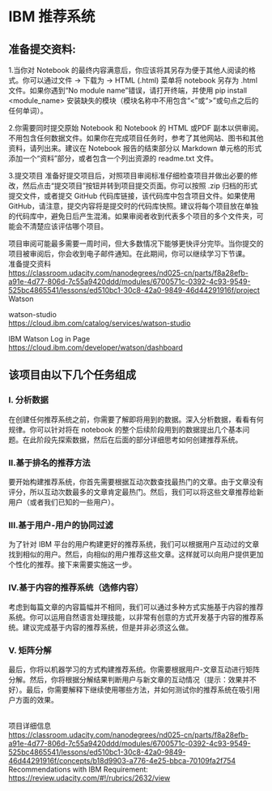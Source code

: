 # IBM 推荐系统

## 准备提交资料:
1.当你对 Notebook 的最终内容满意后，你应该将其另存为便于其他人阅读的格式。你可以通过文件 -> 下载为 -> HTML (.html) 菜单将 notebook 另存为 .html 文件。如果你遇到“No module name”错误，请打开终端，并使用 pip install <module_name> 安装缺失的模块（模块名称中不用包含“<”或“>”或句点之后的任何单词）。

2.你需要同时提交原始 Notebook 和 Notebook 的 HTML 或PDF 副本以供审阅。不用包含任何数据文件。如果你在完成项目任务时，参考了其他网站、图书和其他资料，请列出来。建议在 Notebook 报告的结束部分以 Markdown 单元格的形式添加一个“资料”部分，或者包含一个列出资源的 readme.txt 文件。

3.提交项目
准备好提交项目后，对照项目审阅标准仔细检查项目并做出必要的修改，然后点击“提交项目”按钮并转到项目提交页面。你可以按照 .zip 归档的形式提交文件，或者提交 GitHub 代码库链接，该代码库中包含项目文件。如果使用 GitHub，请注意，提交内容将是提交时的代码库快照。建议将每个项目放在单独的代码库中，避免日后产生混淆。如果审阅者收到代表多个项目的多个文件夹，可能会不清楚应该评估哪个项目。

项目审阅可能最多需要一周时间，但大多数情况下能够更快评分完毕。当你提交的项目被审阅后，你会收到电子邮件通知。在此期间，你可以继续学习下节课。
<br>准备提交资料
<br>https://classroom.udacity.com/nanodegrees/nd025-cn/parts/f8a28efb-a91e-4d77-806d-7c55a9420ddd/modules/6700571c-0392-4c93-9549-525bc4865541/lessons/ed510bc1-30c8-42a0-9849-46d44291916f/project
Watson 

watson-studio
<br>https://cloud.ibm.com/catalog/services/watson-studio

IBM Watson Log in Page
<br>https://cloud.ibm.com/developer/watson/dashboard
## 该项目由以下几个任务组成

### I. 分析数据

在创建任何推荐系统之前，你需要了解即将用到的数据。深入分析数据，看看有何规律。你可以针对将在 notebook 的整个后续阶段用到的数据提出几个基本问题。在此阶段先探索数据，然后在后面的部分详细思考如何创建推荐系统。

### II.基于排名的推荐方法

要开始构建推荐系统，你首先需要根据互动次数查找最热门的文章。由于文章没有评分，所以互动次数最多的文章肯定最热门。然后，我们可以将这些文章推荐给新用户（或者我们已知的一些用户）。

### III.基于用户-用户的协同过滤

为了针对 IBM 平台的用户构建更好的推荐系统，我们可以根据用户互动过的文章找到相似的用户。然后，向相似的用户推荐这些文章。这样就可以向用户提供更加个性化的推荐。接下来需要实施这一步。

### IV.基于内容的推荐系统（选修内容）

考虑到每篇文章的内容篇幅并不相同，我们可以通过多种方式实施基于内容的推荐系统。你可以运用自然语言处理技能，以非常有创意的方式开发基于内容的推荐系统。建议完成基于内容的推荐系统，但是并非必须这么做。

### V. 矩阵分解

最后，你将以机器学习的方式构建推荐系统。你需要根据用户-文章互动进行矩阵分解。然后，你将根据分解结果判断用户与新文章的互动情况（提示：效果并不好）。最后，你需要解释下继续使用哪些方法，并如何测试你的推荐系统在吸引用户方面的效果。

<br>项目详细信息
<br>https://classroom.udacity.com/nanodegrees/nd025-cn/parts/f8a28efb-a91e-4d77-806d-7c55a9420ddd/modules/6700571c-0392-4c93-9549-525bc4865541/lessons/ed510bc1-30c8-42a0-9849-46d44291916f/concepts/b18d9903-a776-4e25-bbca-70109fa2f754
<br>Recommendations with IBM Requirement:
<br>https://review.udacity.com/#!/rubrics/2632/view
